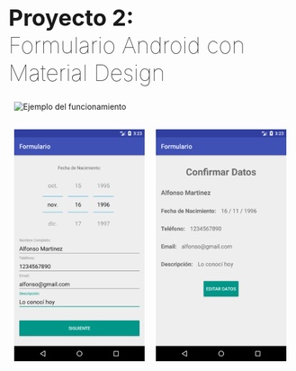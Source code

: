 <style>

    .row{
        display:flex;
    }
    .img-fluid{
        width: 100%;
    }
    .img-gif{
        width: 50%;
    }
    .col-6{
        text-align:center;
        padding: 0 10px;
    }
    .mt-5{
        margin-top: 2rem;
    }
</style>

<div class="container">
    <h1 style="font-size: 2.5rem;
        font-weight: 100;"><b>Proyecto 2:</b><br>Formulario Android con Material Design</h1>
    <div class="row justify-content-center">
        <div class="col-6">
            <img alt="Ejemplo del funcionamiento" src="screenshot/example.gif" class="img-gif"/>
        </div>
    </div>
    <div class="row mt-5">
        <div class="col-6">
            <img alt="Primer Pantalla con los datos completados" src="screenshot/Layout1_Full.png" class="img-fluid">
        </div>
        <div class="col-6">
            <img alt="Segunda Pantalla con botón de editar" src="screenshot/Layout2.png" class="img-fluid">
        </div>
    </div>
</div>
